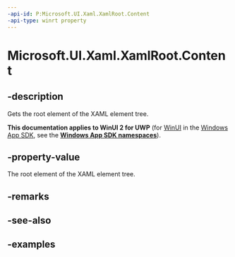 ```yaml
---
-api-id: P:Microsoft.UI.Xaml.XamlRoot.Content
-api-type: winrt property
---
```


<!-- Property syntax.
public UIElement Content { get; }
-->

# Microsoft.UI.Xaml.XamlRoot.Content

## -description

Gets the root element of the XAML element tree.  

**This documentation applies to WinUI 2 for UWP** (for [WinUI](/windows/apps/winui/winui3/) in the [Windows App SDK](/windows/apps/windows-app-sdk/), see the **[Windows App SDK namespaces](/windows/windows-app-sdk/api/winrt/)**).

## -property-value

The root element of the XAML element tree.

## -remarks

## -see-also

## -examples

